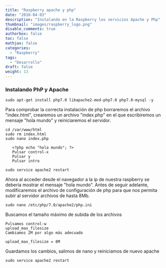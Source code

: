 ```yaml
---
title: "Raspberry apache y php"
date: "2018-04-03"
description: "Instalando en la Raspberry los servicios Apache y Php"
thumbnail: "images/raspberry_logo.png"
disable_comments: true
authorbox: false
toc: false
mathjax: false
categories:
  - "Raspberry"
tags:
  - "Desarrollo"
draft: false
weight: 13
---
```

### Instalando PhP y Apache

```
sudo apt-get install php7.0 libapache2-mod-php7.0 php7.0-mysql -y
```

Para comprobar la correcta instalación de php borraremos el archivo "index.html", crearemos un archivo "index.php" en el que escribiremos un mensaje "hola mundo" y reiniciaremos el servidor.

```
cd /var/www/html
sudo rm index.html
sudo nano index.php

   <?php echo "hola mundo"; ?>
   Pulsar control-x
   Pulsar y
   Pulsar intro

sudo service apache2 restart
```

Ahora al acceder desde el navegador a la ip de nuestra raspberry se debería mostrar el mensaje "hola mundo".  Antes de seguir adelante, modificaremos el archivo de configuración de php para que nos permita subir al servidor archivos de hasta 8Mb.

```
sudo nano /etc/php/7.0/apache2/php.ini
```

Buscamos el tamaño máximo de subida de los archivos

```
Pulsamos control-w
upload_max_filesize
Cambiamos 2M por algo más adecuado

upload_max_filesize = 8M
```

Guardamos los cambios, salimos de nano y reiniciamos de nuevo apache

```
sudo service apache2 restart
```
